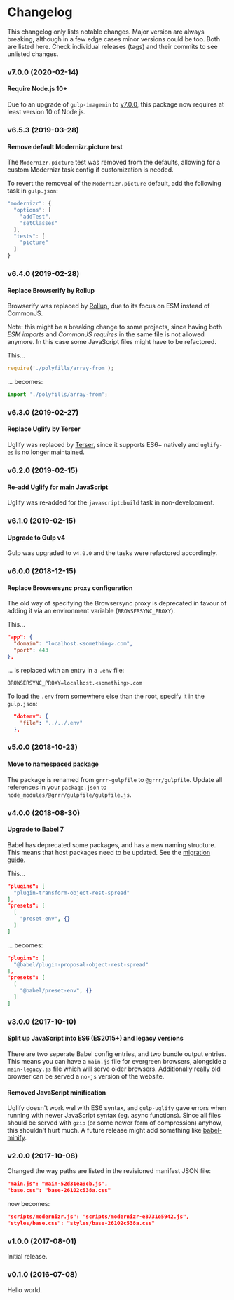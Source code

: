 # Changelog
This changelog only lists notable changes. Major version are always breaking, although in a few edge cases minor versions could be too. Both are listed here. Check individual releases (tags) and their commits to see unlisted changes.


### v7.0.0 (2020-02-14)

#### Require Node.js 10+

Due to an upgrade of `gulp-imagemin` to [v7.0.0](https://github.com/sindresorhus/gulp-imagemin/releases/tag/v7.0.0), this package now requires at least version 10 of Node.js. 


### v6.5.3 (2019-03-28)

#### Remove default Modernizr.picture test

The `Modernizr.picture` test was removed from the defaults, allowing for a custom Modernizr task config if customization is needed.

To revert the removeal of the `Modernizr.picture` default, add the following task in `gulp.json`:

```js
"modernizr": {
  "options": [
    "addTest",
    "setClasses"
  ],
  "tests": [
    "picture"
  ]
}
```


### v6.4.0 (2019-02-28)

#### Replace Browserify by Rollup
Browserify was replaced by [Rollup](https://github.com/rollup/rollup), due to its focus on ESM instead of CommonJS.

Note: this might be a breaking change to some projects, since having both _ESM imports_ and _CommonJS requires_ in the same file is not allowed anymore. In this case some JavaScript files might have to be refactored.

This...

```js
require('./polyfills/array-from');
```

... becomes:

```js
import './polyfills/array-from';
```


### v6.3.0 (2019-02-27)

#### Replace Uglify by Terser
Uglify was replaced by [Terser](https://github.com/terser-js/terser), since it supports ES6+ natively and `uglify-es` is no longer maintained.


### v6.2.0 (2019-02-15)

#### Re-add Uglify for main JavaScript
Uglify was re-added for the `javascript:build` task in non-development.


### v6.1.0 (2019-02-15)

#### Upgrade to Gulp v4
Gulp was upgraded to `v4.0.0` and the tasks were refactored accordingly.


### v6.0.0 (2018-12-15)

#### Replace Browsersync proxy configuration
The old way of specifying the Browsersync proxy is deprecated in favour of adding it via an environment variable (`BROWSERSYNC_PROXY`).

This...

```json
"app": {
  "domain": "localhost.<something>.com",
  "port": 443
},
```

... is replaced with an entry in a `.env` file:

```
BROWSERSYNC_PROXY=localhost.<something>.com
```

To load the `.env` from somewhere else than the root, specify it in the `gulp.json`:

```json
  "dotenv": {
    "file": "../../.env"
  },
```


### v5.0.0 (2018-10-23)

#### Move to namespaced package
The package is renamed from `grrr-gulpfile` to `@grrr/gulpfile`. Update all references in your `package.json` to `node_modules/@grrr/gulpfile/gulpfile.js`.


### v4.0.0 (2018-08-30)

#### Upgrade to Babel 7
Babel has deprecated some packages, and has a new naming structure. This means that host packages need to be updated. See the [migration guide](https://babeljs.io/docs/en/v7-migration).

This...

```json
"plugins": [
  "plugin-transform-object-rest-spread"
],
"presets": [
  [
    "preset-env", {}
  ]
]
```

... becomes:

```json
"plugins": [
  "@babel/plugin-proposal-object-rest-spread"
],
"presets": [
  [
    "@babel/preset-env", {}
  ]
]
```


### v3.0.0 (2017-10-10)

#### Split up JavaScript into ES6 (ES2015+) and legacy versions
There are two seperate Babel config entries, and two bundle output entries. This means you can have a `main.js` file for evergreen browsers, alongside a `main-legacy.js` file which will serve older browsers. Additionally really old browser can be served a `no-js` version of the website.

#### Removed JavaScript minification
Uglify doesn't work wel with ES6 syntax, and `gulp-uglify` gave errors when running with newer JavaScript syntax (eg. async functions). Since all files should be served with `gzip` (or some newer form of compression) anyhow, this shouldn't hurt much.
A future release might add something like [babel-minify](https://github.com/babel/minify).


### v2.0.0 (2017-10-08)

Changed the way paths are listed in the revisioned manifest JSON file:

```json
"main.js": "main-52d31ea9cb.js",
"base.css": "base-26102c538a.css"
```

now becomes:

```json
"scripts/modernizr.js": "scripts/modernizr-e8731e5942.js",
"styles/base.css": "styles/base-26102c538a.css"
```


### v1.0.0 (2017-08-01)

Initial release.


### v0.1.0 (2016-07-08)

Hello world.
